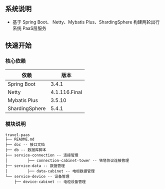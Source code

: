 ## 系统说明

- 基于 Spring Boot、 Netty、Mybatis Plus、ShardingSphere 构建两轮出行系统 PaaS层服务

## 快速开始
### 核心依赖

| 依赖             | 版本             |
|----------------|----------------|
| Spring Boot    | 3.4.1          |
| Netty          | 4.1.116.Final  |
| Mybatis Plus   | 3.5.10         |
| ShardingSphere | 5.4.1          |

### 模块说明
```
travel-paas
├── README.md
├── doc -- 接口文档
├── db -- 数据库脚本
├── service-connection -- 连接管理
│         ├── connection-cabinet-tower -- 铁塔协议连接管理
├── service-data -- 数据管理
│         ├── data-cabinet -- 电柜数据管理
└── service-device -- 设备管理
    ├── device-cabinet -- 电柜设备管理
```
